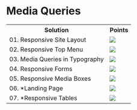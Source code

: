 <h1>Media Queries</h1>
<table>
  <tr>
    <th>Solution</th>
    <th>Points</th>
  </tr>
  <tr>
    <td>01. Responsive Site Layout</td>
    <td><img src="https://geps.dev/progress/100"></td>
  </tr>
  <tr>
    <td>02. Responsive Top Menu</td>
    <td><img src="https://geps.dev/progress/100"></td>
  </tr>
  <tr>
    <td>03. Media Queries in Typography</td>
    <td><img src="https://geps.dev/progress/100"></td>
  </tr>
  <tr>
    <td>04. Responsive Forms</td>
    <td><img src="https://geps.dev/progress/100"></td>
  </tr>
  <tr>
    <td>05. Responsive Media Boxes</td>
    <td><img src="https://geps.dev/progress/100"></td>
  </tr>
  <tr>
    <td>06. *Landing Page</td>
    <td><img src="https://geps.dev/progress/100"></td>
  </tr>
  <tr>
    <td>07. *Responsive Tables</td>
    <td><img src="https://geps.dev/progress/100"></td>
  </tr>
</table>

